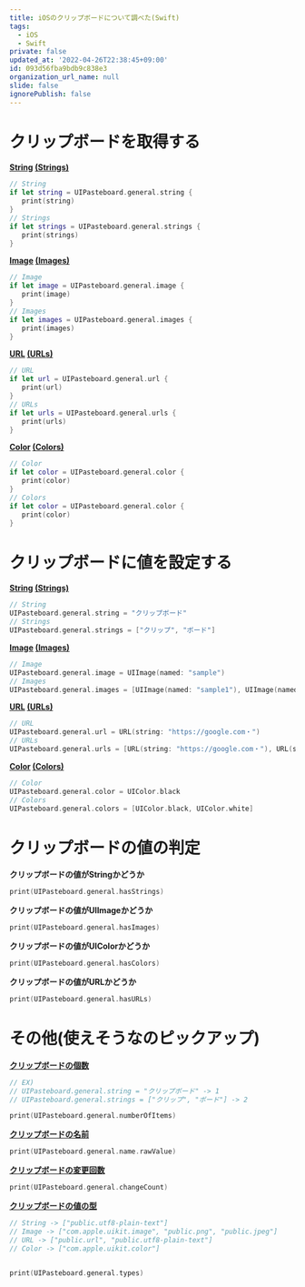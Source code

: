 ```yaml
---
title: iOSのクリップボードについて調べた(Swift)
tags:
  - iOS
  - Swift
private: false
updated_at: '2022-04-26T22:38:45+09:00'
id: 093d56fba9bdb9c838e3
organization_url_name: null
slide: false
ignorePublish: false
---
```

# クリップボードを取得する
**[String](https://developer.apple.com/documentation/uikit/uipasteboard/1622092-string) [(Strings)](https://developer.apple.com/documentation/uikit/uipasteboard/1622091-strings)**
```Swift
// String
if let string = UIPasteboard.general.string {
   print(string)
}
// Strings
if let strings = UIPasteboard.general.strings {
   print(strings)
}
```
**[Image](https://developer.apple.com/documentation/uikit/uipasteboard/1622069-image) [(Images)](https://developer.apple.com/documentation/uikit/uipasteboard/1622086-images)**
```Swift
// Image
if let image = UIPasteboard.general.image {
   print(image)
}
// Images
if let images = UIPasteboard.general.images {
   print(images)
}
```
**[URL](https://developer.apple.com/documentation/uikit/uipasteboard/1622081-url) [(URLs)](https://developer.apple.com/documentation/uikit/uipasteboard/1622097-urls)**
```Swift
// URL
if let url = UIPasteboard.general.url {
   print(url)
}
// URLs
if let urls = UIPasteboard.general.urls {
   print(urls)
}
```
**[Color](https://developer.apple.com/documentation/uikit/uipasteboard/1622085-color) [(Colors)](https://developer.apple.com/documentation/uikit/uipasteboard/1622078-colors)**
```Swift
// Color
if let color = UIPasteboard.general.color {
   print(color)
}
// Colors
if let color = UIPasteboard.general.color {
   print(color)
}
```
# クリップボードに値を設定する
**[String](https://developer.apple.com/documentation/uikit/uipasteboard/1622092-string) [(Strings)](https://developer.apple.com/documentation/uikit/uipasteboard/1622091-strings)**
```Swift
// String
UIPasteboard.general.string = "クリップボード"
// Strings
UIPasteboard.general.strings = ["クリップ", "ボード"]
```
**[Image](https://developer.apple.com/documentation/uikit/uipasteboard/1622069-image) [(Images)](https://developer.apple.com/documentation/uikit/uipasteboard/1622086-images)**
```Swift
// Image
UIPasteboard.general.image = UIImage(named: "sample")
// Images
UIPasteboard.general.images = [UIImage(named: "sample1"), UIImage(named: "sample2")]
```
**[URL](https://developer.apple.com/documentation/uikit/uipasteboard/1622081-url) [(URLs)](https://developer.apple.com/documentation/uikit/uipasteboard/1622097-urls)**
```Swift
// URL
UIPasteboard.general.url = URL(string: "https://google.com・")
// URLs
UIPasteboard.general.urls = [URL(string: "https://google.com・"), URL(string: "https://www.apple.com/")]
```

**[Color](https://developer.apple.com/documentation/uikit/uipasteboard/1622085-color) [(Colors)](https://developer.apple.com/documentation/uikit/uipasteboard/1622078-colors)**
```Swift
// Color
UIPasteboard.general.color = UIColor.black
// Colors
UIPasteboard.general.colors = [UIColor.black, UIColor.white]
```

# クリップボードの値の判定
**クリップボードの値がStringかどうか**
```Swift
print(UIPasteboard.general.hasStrings)
```
**クリップボードの値がUIImageかどうか**
```Swift
print(UIPasteboard.general.hasImages)
```
**クリップボードの値がUIColorかどうか**
```Swift
print(UIPasteboard.general.hasColors)
```
**クリップボードの値がURLかどうか**
```Swift
print(UIPasteboard.general.hasURLs)
```

# その他(使えそうなのピックアップ)
**[クリップボードの個数](https://developer.apple.com/documentation/uikit/uipasteboard/1622076-numberofitems)**
```Swift
// EX) 
// UIPasteboard.general.string = "クリップボード" -> 1
// UIPasteboard.general.strings = ["クリップ", "ボード"] -> 2

print(UIPasteboard.general.numberOfItems)
```

**[クリップボードの名前](https://developer.apple.com/documentation/uikit/uipasteboard/1622083-name)**
```Swift
print(UIPasteboard.general.name.rawValue)
```

**[クリップボードの変更回数](https://developer.apple.com/documentation/uikit/uipasteboard/1622103-changecount)**
```Swift
print(UIPasteboard.general.changeCount)
```

**[クリップボードの値の型](https://developer.apple.com/documentation/uikit/uipasteboard/1622077-types)**
```Swift
// String -> ["public.utf8-plain-text"]
// Image -> ["com.apple.uikit.image", "public.png", "public.jpeg"]
// URL -> ["public.url", "public.utf8-plain-text"]
// Color -> ["com.apple.uikit.color"]


print(UIPasteboard.general.types)
```
